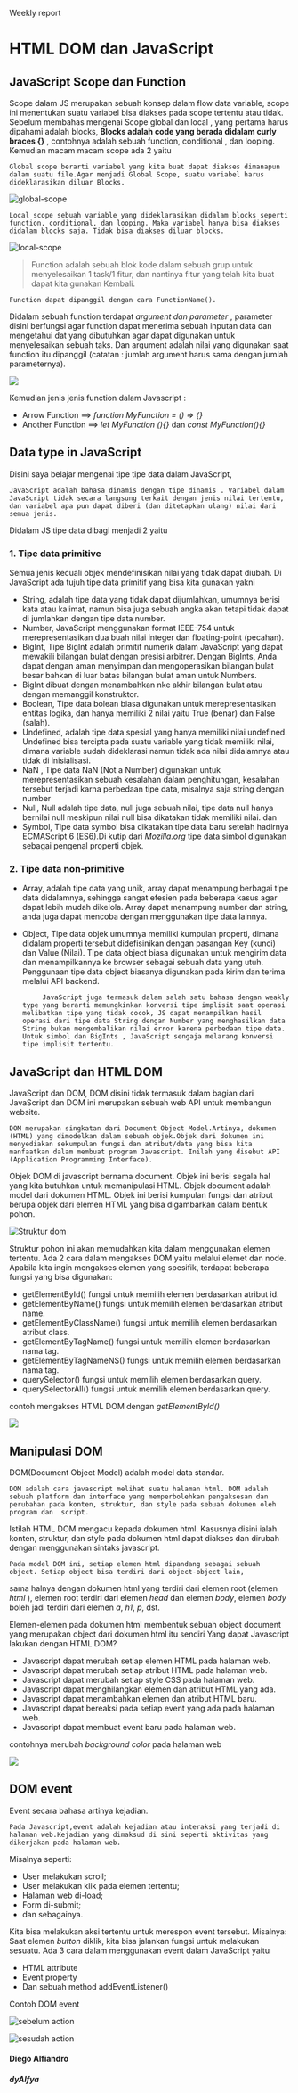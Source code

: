 Weekly report

# HTML DOM dan JavaScript

## JavaScript Scope dan Function
Scope dalam JS merupakan sebuah konsep dalam flow data variable, scope ini menentukan suatu variabel bisa diakses pada scope tertentu atau tidak. Sebelum membahas mengenai Scope global dan local , yang pertama harus dipahami adalah blocks, __Blocks adalah code yang berada didalam curly braces {}__ , contohnya adalah sebuah function, conditional , dan looping. Kemudian macam macam scope ada 2 yaitu
    
    Global scope berarti variabel yang kita buat dapat diakses dimanapun dalam suatu file.Agar menjadi Global Scope, suatu variabel harus dideklarasikan diluar Blocks.

![global-scope](global-variable.png) 

    Local scope sebuah variable yang dideklarasikan didalam blocks seperti function, conditional, dan looping. Maka variabel hanya bisa diakses didalam blocks saja. Tidak bisa diakses diluar blocks.

![local-scope](lokal-variable.png)


>Function adalah sebuah blok kode dalam sebuah grup untuk menyelesaikan 1 task/1 fitur, dan nantinya fitur yang telah kita buat dapat kita gunakan Kembali. 

    Function dapat dipanggil dengan cara FunctionName(). 

Didalam sebuah function terdapat
 _argument dan parameter_ , parameter disini berfungsi agar function dapat menerima sebuah inputan data  dan mengetahui dat yang dibutuhkan agar dapat digunakan untuk menyelesaikan sebuah taks. Dan argument adalah nilai yang digunakan saat function itu dipanggil (catatan : jumlah argument harus sama dengan jumlah parameternya). 

 ![](function-js.png)

Kemudian jenis jenis function dalam Javascript :
* Arrow Function ==> _function MyFunction = () => {}_
* Another Function ==> _let MyFunction (){}_ dan _const MyFunction(){}_


## Data type in JavaScript
Disini saya belajar mengenai tipe tipe data dalam JavaScript, 

    JavaScript adalah bahasa dinamis dengan tipe dinamis . Variabel dalam JavaScript tidak secara langsung terkait dengan jenis nilai tertentu, dan variabel apa pun dapat diberi (dan ditetapkan ulang) nilai dari semua jenis. 

Didalam JS tipe data dibagi menjadi 2 yaitu
### 1.	Tipe data primitive
Semua jenis kecuali objek mendefinisikan nilai yang tidak dapat diubah. Di JavaScript ada tujuh tipe data primitif yang bisa kita gunakan yakni 
*  String, adalah tipe data yang tidak dapat dijumlahkan, umumnya berisi kata atau kalimat, namun bisa juga sebuah angka akan tetapi tidak dapat di jumlahkan dengan tipe data number.
* Number, JavaScript menggunakan format IEEE-754 untuk merepresentasikan dua buah nilai integer dan floating-point (pecahan).
*  BigInt, Tipe BigInt adalah primitif numerik dalam JavaScript yang dapat mewakili bilangan bulat dengan presisi arbitrer. Dengan BigInts, Anda dapat dengan aman menyimpan dan mengoperasikan bilangan bulat besar bahkan di luar batas bilangan bulat aman untuk Numbers.
*  BigInt dibuat dengan menambahkan nke akhir bilangan bulat atau dengan memanggil konstruktor.
*  Boolean, Tipe data bolean biasa digunakan untuk merepresentasikan entitas logika, dan hanya memiliki 2 nilai yaitu True (benar) dan False (salah).
*  Undefined, adalah tipe data spesial yang hanya memiliki nilai undefined. Undefined bisa tercipta pada suatu variable yang tidak memiliki nilai, dimana variable sudah dideklarasi namun tidak ada nilai didalamnya atau tidak di inisialisasi.
*  NaN , Tipe data NaN (Not a Number) digunakan untuk merepresentasikan sebuah kesalahan dalam penghitungan, kesalahan tersebut terjadi karna perbedaan tipe data, misalnya saja string dengan number
*  Null, Null adalah tipe data, null juga sebuah nilai, tipe data null hanya bernilai null meskipun nilai null bisa dikatakan tidak memiliki nilai. dan 
*  Symbol, Tipe data symbol bisa dikatakan tipe data baru setelah hadirnya ECMAScript 6 (ES6).Di kutip dari _Mozilla.org_ tipe data simbol digunakan sebagai pengenal properti objek.

### 2.	Tipe data non-primitive
*  Array,  adalah tipe data yang unik, array dapat menampung berbagai tipe data didalamnya, sehingga sangat efesien pada beberapa kasus agar dapat lebih mudah dikelola. Array dapat menampung number dan string, anda juga dapat mencoba dengan menggunakan tipe data lainnya. 
  
*  Object, Tipe data objek umumnya memiliki kumpulan properti, dimana didalam properti tersebut didefisinikan dengan pasangan Key (kunci) dan Value (Nilai). Tipe data object biasa digunakan untuk mengirim data dan menampilkannya ke browser sebagai sebuah data yang utuh. Penggunaan tipe data object biasanya digunakan pada kirim dan terima melalui API backend.

            JavaScript juga termasuk dalam salah satu bahasa dengan weakly type yang berarti memungkinkan konversi tipe implisit saat operasi melibatkan tipe yang tidak cocok, JS dapat menampilkan hasil operasi dari tipe data String dengan Number yang menghasilkan data String bukan mengembalikan nilai error karena perbedaan tipe data. Untuk simbol dan BigInts , JavaScript sengaja melarang konversi tipe implisit tertentu.

## JavaScript dan HTML DOM

JavaScript dan DOM, DOM disini tidak termasuk dalam bagian dari JavaScript dan DOM ini merupakan sebuah web API untuk membangun website. 

    DOM merupakan singkatan dari Document Object Model.Artinya, dokumen (HTML) yang dimodelkan dalam sebuah objek.Objek dari dokumen ini menyediakan sekumpulan fungsi dan atribut/data yang bisa kita manfaatkan dalam membuat program Javascript. Inilah yang disebut API (Application Programming Interface).

Objek DOM di javascript bernama document. Objek ini berisi segala hal yang kita butuhkan untuk memanipulasi HTML. Objek document adalah model dari dokumen HTML. Objek ini berisi kumpulan fungsi dan atribut berupa objek dari elemen HTML yang bisa digambarkan dalam bentuk pohon. 

![Struktur dom](struktur-dom.png)

Struktur pohon ini akan memudahkan kita dalam menggunakan elemen tertentu. Ada 2 cara dalam mengakses DOM yaitu melalui elemet dan node.
Apabila kita ingin mengakses elemen yang spesifik, terdapat beberapa fungsi yang bisa digunakan:
*  getElementById() fungsi untuk memilih elemen berdasarkan atribut id.
*  getElementByName() fungsi untuk memilih elemen berdasarkan atribut name.
*  getElementByClassName() fungsi untuk memilih elemen berdasarkan atribut class.
*  getElementByTagName() fungsi untuk memilih elemen berdasarkan nama tag.
*  getElementByTagNameNS() fungsi untuk memilih elemen berdasarkan nama tag.
*  querySelector() fungsi untuk memilih elemen berdasarkan query.
*  querySelectorAll() fungsi untuk memilih elemen berdasarkan query.

contoh mengakses HTML DOM dengan _getElementById()_

![](js-dom-getElemetbyId.png)

## Manipulasi DOM

DOM(Document Object Model) adalah model data standar. 

    DOM adalah cara javascript melihat suatu halaman html. DOM adalah sebuah platform dan interface yang memperbolehkan pengaksesan dan perubahan pada konten, struktur, dan style pada sebuah dokumen oleh program dan  script. 

Istilah HTML DOM mengacu kepada dokumen html. Kasusnya disini ialah konten, struktur, dan style pada dokumen html dapat diakses dan dirubah dengan menggunakan sintaks javascript.

    Pada model DOM ini, setiap elemen html dipandang sebagai sebuah object. Setiap object bisa terdiri dari object-object lain, 

sama halnya dengan dokumen html yang terdiri dari elemen root (elemen _html_ ), elemen root terdiri dari elemen _head_ dan elemen _body_, elemen _body_ boleh jadi terdiri dari elemen _a_, _h1_, _p_, dst. 

Elemen-elemen pada dokumen html membentuk sebuah object document yang merupakan object dari dokumen html itu sendiri
	Yang dapat Javascript lakukan dengan HTML DOM?
*  Javascript dapat merubah setiap elemen HTML pada halaman web.
*  Javascript dapat merubah setiap atribut HTML pada halaman web.
*  Javascript dapat merubah setiap style CSS pada halaman web.
*  Javascript dapat menghilangkan elemen dan atribut HTML yang ada.
*  Javascript dapat menambahkan elemen dan atribut HTML baru.
*  Javascript dapat bereaksi pada setiap event yang ada pada halaman web.
*  Javascript dapat membuat event baru pada halaman web.

contohnya merubah _background color_ pada halaman web

![](js-dom-styling.png)

## DOM event
Event secara bahasa artinya kejadian.

    Pada Javascript,event adalah kejadian atau interaksi yang terjadi di halaman web.Kejadian yang dimaksud di sini seperti aktivitas yang dikerjakan pada halaman web.

Misalnya seperti:
*  User melakukan scroll;
*  User melakukan klik pada elemen tertentu;
*  Halaman web di-load;
*  Form di-submit;
*  dan sebagainya.

Kita bisa melakukan aksi tertentu untuk merespon event tersebut. Misalnya: Saat elemen _button_ diklik, kita bisa jalankan fungsi untuk melakukan sesuatu. Ada 3 cara dalam menggunakan event dalam JavaScript yaitu
*  HTML attribute
*  Event property
*  Dan sebuah method addEventListener()

Contoh DOM event

![sebelum action](event-listener.png)

![sesudah action](btn-addeventlistener.png)

#### Diego Alfiandro
##### _dyAlfya_